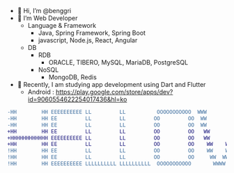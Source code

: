 - 👋 Hi, I’m @benggri
- 👀 I’m Web Developer
  - Language & Framework
    - Java, Spring Framework, Spring Boot
    - javascript, Node.js, React, Angular
  - DB
    - RDB
      - ORACLE, TIBERO, MySQL, MariaDB, PostgreSQL
    - NoSQL
      - MongoDB, Redis
- 🌱 Recently, I am studying app development using Dart and Flutter
  - Android : https://play.google.com/store/apps/dev?id=9060554622254017436&hl=ko

```diff
-HH        HH EEEEEEEEEE LL         LL          OOOOOOOOOOO  WWW        WWWWW        WWW
-HH        HH EE         LL         LL         OO         OO  WW        WW WW        WW
-HH        HH EE         LL         LL         OO         OO  WW        WW WW        WW
+HH        HH EE         LL         LL         OO         OO   WW      WW   WW      WW
+HHHHHHHHHHHH EEEEEEEEEE LL         LL         OO         OO   WW      WW   WW      WW
+HH        HH EE         LL         LL         OO         OO    WW    WW     WW    WW
!HH        HH EE         LL         LL         OO         OO    WW    WW     WW    WW
!HH        HH EE         LL         LL         OO         OO     WW  WW       WW  WW
!HH        HH EEEEEEEEEE LLLLLLLLLL LLLLLLLLLL  OOOOOOOOOOO       WWWW         WWWW
```

<!---
benggri/benggri is a ✨ special ✨ repository because its `README.md` (this file) appears on your GitHub profile.
You can click the Preview link to take a look at your changes.
--->

